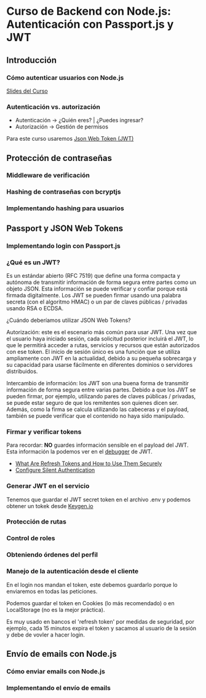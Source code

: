 # Curso de Backend con Node.js: Autenticación con Passport.js y JWT

## Introducción

### Cómo autenticar usuarios con Node.js

[Slides del Curso](https://static.platzi.com/media/public/uploads/slides-del-cuso-de-backend-con-node-js-autenticacion-con-passport-js-y-jwt_28d62bfe-085e-46c2-aae6-548cdebbdcba.pdf)

### Autenticación vs. autorización

- Autenticación -> ¿Quién eres? | ¿Puedes ingresar?
- Autorización -> Gestión de permisos

Para este curso usaremos [Json Web Token (JWT)](https://jwt.io/)

## Protección de contraseñas

### Middleware de verificación

### Hashing de contraseñas con bcryptjs

### Implementando hashing para usuarios

## Passport y JSON Web Tokens

### Implementando login con Passport.js

### ¿Qué es un JWT?

Es un estándar abierto (RFC 7519) que define una forma compacta y autónoma de transmitir información de forma segura entre partes como un objeto JSON. Esta información se puede verificar y confiar porque está firmada digitalmente. Los JWT se pueden firmar usando una palabra secreta (con el algoritmo HMAC) o un par de claves públicas / privadas usando RSA o ECDSA.

¿Cuándo deberíamos utilizar JSON Web Tokens?

Autorización: este es el escenario más común para usar JWT. Una vez que el usuario haya iniciado sesión, cada solicitud posterior incluirá el JWT, lo que le permitirá acceder a rutas, servicios y recursos que están autorizados con ese token. El inicio de sesión único es una función que se utiliza ampliamente con JWT en la actualidad, debido a su pequeña sobrecarga y su capacidad para usarse fácilmente en diferentes dominios o servidores distribuidos.

Intercambio de información: los JWT son una buena forma de transmitir información de forma segura entre varias partes. Debido a que los JWT se pueden firmar, por ejemplo, utilizando pares de claves públicas / privadas, se puede estar seguro de que los remitentes son quienes dicen ser. Además, como la firma se calcula utilizando las cabeceras y el payload, también se puede verificar que el contenido no haya sido manipulado.

### Firmar y verificar tokens

Para recordar: __NO__ guardes información sensible en el payload del JWT. Esta información la podemos ver en el [debugger](https://jwt.io/#debugger-io) de JWT.

- [What Are Refresh Tokens and How to Use Them Securely](https://auth0.com/blog/refresh-tokens-what-are-they-and-when-to-use-them/)
- [Configure Silent Authentication](https://auth0.com/docs/authenticate/login/configure-silent-authentication)

### Generar JWT en el servicio

Tenemos que guardar el JWT secret token en el archivo .env y podemos obtener un tokek desde [Keygen.io](https://keygen.io/)

### Protección de rutas

### Control de roles

### Obteniendo órdenes del perfil

### Manejo de la autenticación desde el cliente

En el login nos mandan el token, este debemos guardarlo porque lo enviaremos en todas las peticiones.

Podemos guardar el token en Cookies (lo más recomendado) o en LocalStorage (no es la mejor práctica).

Es muy usado en bancos el 'refresh token' por medidas de seguridad, por ejemplo, cada 15 minutos expira el token y sacamos al usuario de la sesión y debe de vovler a hacer login.

## Envío de emails con Node.js

### Cómo enviar emails con Node.js

### Implementando el envío de emails
